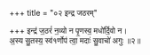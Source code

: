 +++
title = "०२ इन्द्र जठरम्"

+++
इन्द्र॑ ज॒ठरं॑ न॒व्यो न पृ॒णस्व॒ मधो॑र्दि॒वो न।  
अ॒स्य सु॒तस्य॒ स्व॑१र्णोप॑ त्वा॒ मदाः॑ सु॒वाचो॑ अगुः ॥२॥  